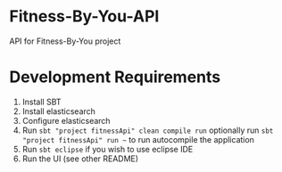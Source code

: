 # Fitness-By-You-API
API for Fitness-By-You project

# Development Requirements
1. Install SBT
2. Install elasticsearch
3. Configure elasticsearch
4. Run `sbt "project fitnessApi" clean compile run` optionally run `sbt "project fitnessApi" run ~` to run autocompile the application
5. Run `sbt eclipse` if you wish to use eclipse IDE
6. Run the UI (see other README)
